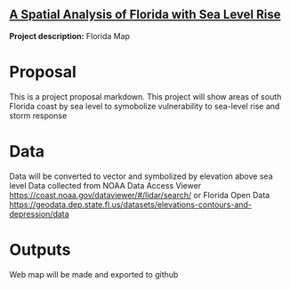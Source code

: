 ## [A Spatial Analysis of Florida with Sea Level Rise](/project1_486//)

**Project description:** Florida Map

# Proposal
This is a project proposal markdown. This project will show areas of south Florida coast by sea level to symobolize vulnerability to sea-level rise and storm response

# Data
Data will be converted to vector and symbolized by elevation above sea level
Data collected from NOAA Data Access Viewer https://coast.noaa.gov/dataviewer/#/lidar/search/ or Florida Open Data https://geodata.dep.state.fl.us/datasets/elevations-contours-and-depression/data

# Outputs
Web map will be made and exported to github


